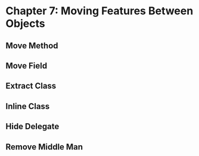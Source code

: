 # Chapter 7: Moving Features Between Objects

## Move Method
## Move Field
## Extract Class
## Inline Class
## Hide Delegate
## Remove Middle Man
